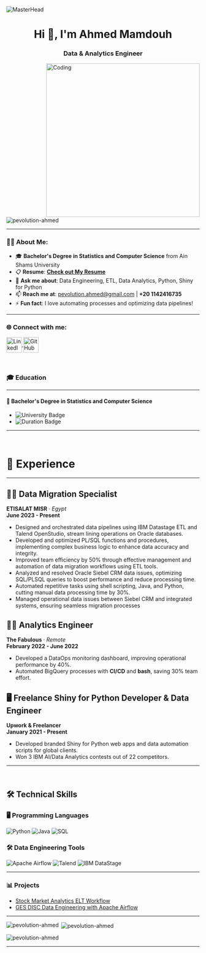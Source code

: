 ![MasterHead](https://i.redd.it/bpxxqqvps4h91.gif)

<h1 align="center">Hi 👋, I'm Ahmed Mamdouh</h1>
<h3 align="center">Data & Analytics Engineer</h3>

<img align="right" alt="Coding" width="400" src="https://i.pinimg.com/originals/ee/ed/e2/eeede229147eb053fe863ef1cc7faf0b.gif" />

<p align="left"> 
  <img src="https://komarev.com/ghpvc/?username=pevolution-ahmed&label=Profile%20views&color=0e75b6&style=flat" alt="pevolution-ahmed" /> 
</p>

---

### 👨‍💻 About Me:
- 🎓 **Bachelor's Degree in Statistics and Computer Science** from Ain Shams University  
- 📋 **Resume**: [**Check out My Resume**](https://drive.google.com/file/d/1OTqIw8HFzOlWm63sUjKnWJcEePs_w06j/view?usp=sharing)  
- 💬 **Ask me about**: Data Engineering, ETL, Data Analytics, Python, Shiny for Python  
- 📫 **Reach me at**: [pevolution.ahmed@gmail.com](mailto:pevolution.ahmed@gmail.com) | **+20 1142416735**  
- ⚡ **Fun fact**: I love automating processes and optimizing data pipelines!  

---

<h3 align="left">🌐 Connect with me:</h3>
<p align="left">
  <a href="https://linkedin.com/in/ahmed-mamdouh-003a78117" target="_blank">
    <img align="center" src="https://raw.githubusercontent.com/rahuldkjain/github-profile-readme-generator/master/src/images/icons/Social/linked-in-alt.svg" alt="LinkedIn - Ahmed Mamdouh" height="40" width="40" />
  </a>
  <a href="https://github.com/pevolution-ahmed" target="_blank">
    <img align="center" src="https://raw.githubusercontent.com/rahuldkjain/github-profile-readme-generator/master/src/images/icons/Social/github.svg" alt="GitHub - Ahmed Mamdouh" height="40" width="40" />
  </a>
</p>

<br>

### 🎓 Education

---

#### 🏫 **Bachelor's Degree in Statistics and Computer Science**

- ![University Badge](https://img.shields.io/badge/Ain_Sham_University-0055A4?style=flat&logo=university&logoColor=white)
- ![Duration Badge](https://img.shields.io/badge/Duration-2015%20–%202019-yellow)

---

<br>

# 💼 Experience

---

## 🧑‍💻 Data Migration Specialist  
**ETISALAT MISR** · *Egypt*  
**June 2023 - Present**

 - Designed and orchestrated data pipelines using IBM Datastage ETL and Talend OpenStudio, stream
lining operations on Oracle databases.
 - Developed and optimized PL/SQL functions and procedures, implementing complex business logic
 to enhance data accuracy and integrity.
 - Improved team efficiency by 50% through effective management and automation of data migration
 workflows using ETL tools.
 - Analyzed and resolved Oracle Siebel CRM data issues, optimizing SQL/PLSQL queries to boost performance
and reduce processing time.
 - Automated repetitive tasks using shell scripting, Java, and Python, cutting manual data processing
 time by 30%.
 - Managed operational data issues between Siebel CRM and integrated systems, ensuring seamless
 migration processes

## 🧑‍💻 Analytics Engineer  
**The Fabulous** · *Remote*  
**February 2022 - June 2022**

- Developed a DataOps monitoring dashboard, improving operational performance by 40%.
- Automated BigQuery processes with **CI/CD** and **bash**, saving 30% team effort.

## 🖥️ Freelance Shiny for Python Developer & Data Engineer  
**Upwork & Freelancer**  
**January 2021 - Present**

- Developed branded Shiny for Python web apps and data automation scripts for global clients.
- Won 3 IBM AI/Data Analytics contests out of 22 competitors.

---

<br>

## 🛠️ Technical Skills

### 🖥️ Programming Languages
![Python](https://img.shields.io/badge/Python-3776AB?style=flat&logo=python&logoColor=white)
![Java](https://img.shields.io/badge/Java-007396?style=flat&logo=java&logoColor=white)
![SQL](https://img.shields.io/badge/SQL-4479A1?style=flat&logo=sql&logoColor=white)

### 🛠️ Data Engineering Tools
![Apache Airflow](https://img.shields.io/badge/Apache_Airflow-0080FF?style=flat&logo=apache-airflow&logoColor=white)
![Talend](https://img.shields.io/badge/Talend-44A832?style=flat)
![IBM DataStage](https://img.shields.io/badge/IBM_Datastage-FF4500?style=flat)

---

### 📊 Projects

- [Stock Market Analytics ELT Workflow](https://github.com/pevolution-ahmed/stock-analytics-elt-data-pipeline)
- [GES DISC Data Engineering with Apache Airflow](https://github.com/pevolution-ahmed/ges-disc-data-engineering)
  
---

<p><img align="left" src="https://github-readme-stats.vercel.app/api/top-langs?username=pevolution-ahmed&show_icons=true&locale=en&layout=compact" alt="pevolution-ahmed" /></p>

<p>&nbsp;<img align="center" src="https://github-readme-stats.vercel.app/api?username=pevolution-ahmed&show_icons=true&locale=en" alt="pevolution-ahmed" /></p>

<p><img align="center" src="https://github-readme-streak-stats.herokuapp.com/?user=pevolution-ahmed&" alt="pevolution-ahmed" /></p>

---

